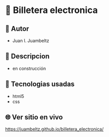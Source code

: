 # :name_badge: Billetera electronica

## :man: Autor
- Juan I. Juambeltz

## :newspaper: Descripcion 
- en construcción

## 🧠 Tecnologias usadas
- html5
- css

## 🌐 Ver sitio en vivo
https://juambeltz.github.io/billetera_electronica/
